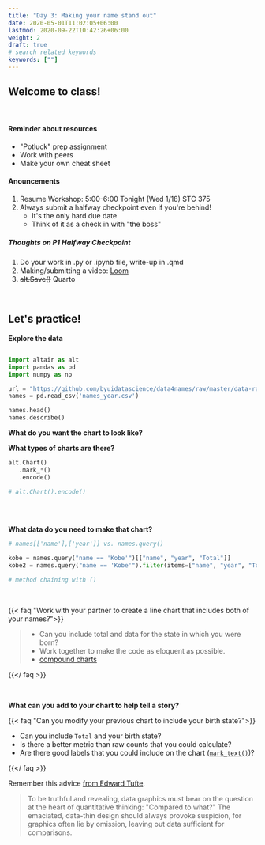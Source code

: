 ```yaml
---
title: "Day 3: Making your name stand out"
date: 2020-05-01T11:02:05+06:00
lastmod: 2020-09-22T10:42:26+06:00
weight: 2
draft: true
# search related keywords
keywords: [""]
---
```


## Welcome to class!

<br>

#### Reminder about resources

- "Potluck" prep assignment
- Work with peers
- Make your own cheat sheet

#### Anouncements

1. Resume Workshop:  5:00-6:00 Tonight (Wed 1/18) STC 375
2. Always submit a halfway checkpoint even if you're behind!
    * It's the only hard due date
    * Think of it as a check in with "the boss"

##### Thoughts on P1 Halfway Checkpoint

1. Do your work in .py or .ipynb file, write-up in .qmd
2. Making/submitting a video:  [Loom](https://www.loom.com/)
3. ~~alt.Save()~~ Quarto


<br>

## Let's practice!

**Explore the data**

```python

import altair as alt
import pandas as pd
import numpy as np

url = "https://github.com/byuidatascience/data4names/raw/master/data-raw/names_year/names_year.csv"
names = pd.read_csv('names_year.csv')

names.head()
names.describe()

```

**What do you want the chart to look like?**

**What types of charts are there?**

```python
alt.Chart()
   .mark_*()
   .encode()

# alt.Chart().encode()
   
```

<br>

**What data do you need to make that chart?**

```python
# names[['name'],['year']] vs. names.query()

kobe = names.query("name == 'Kobe'")[["name", "year", "Total"]]
kobe2 = names.query("name == 'Kobe'").filter(items=["name", "year", "Total"])

# method chaining with ()

```


<br>

{{< faq "Work with your partner to create a line chart that includes both of your names?">}}

> - Can you include total and data for the state in which you were born?
> - Work together to make the code as eloquent as possible.
> - [compound charts](https://altair-viz.github.io/user_guide/compound_charts.html)

{{</ faq >}}


<br>

**What can you add to your chart to help tell a story?**

{{< faq "Can you modify your previous chart to include your birth state?">}}

- Can you include `Total` and your birth state?
- Is there a better metric than raw counts that you could calculate?
- Are there good labels that you could include on the chart ([`mark_text()`](https://altair-viz.github.io/gallery/bar_chart_with_labels.html#gallery-bar-chart-with-labels))?

{{</ faq >}}

Remember this advice [from Edward Tufte](https://medium.com/@AnyChart/advices-by-edward-tufte-importance-of-context-for-charts-819396300255).

> To be truthful and revealing, data graphics must bear on the question at the heart of quantitative thinking: "Compared to what?" The emaciated, data-thin design should always provoke suspicion, for graphics often lie by omission, leaving out data sufficient for comparisons.


<!--------------------
{{< faq "What are some charts types we could use to answer this question?">}}

__There is a clear first choice, but I think there are a few other choices that could provide insight.__

> - [Visualization Catalog](https://datavizcatalogue.com/)
> - [Altair Example Gallery](https://altair-viz.github.io/gallery/index.html)

<iframe src="http://ipadstopwatch.com/timer-fullscreen.html" frameborder="0" scrolling="no" width="425" height="340"></iframe>


{{</ faq >}}


{{< faq "Use the `query()` method and `filter()` method to get your name and years in the rows with and include the `name`, `year`, and `Total` columns">}}

1. filter the data down to your names (`query`)
2. select the pertinent columns (`filter()`)
3. Create a new data object for your name. 

{{</ faq >}}

{{< faq "Create a line chart with your name.">}}

```python
base = (alt.Chart()
    .encode(
        x = alt.X(''),
        y = alt.Y('')
    )
    .mark_line()
)
```

{{</ faq >}}


{{< faq "Create a new DataFrame with your birthday information in the row">}}

Create a `DataFrame` with `x`, `y`, and `label` as columns. [How to create a dataframe.](https://pandas.pydata.org/pandas-docs/stable/reference/api/pandas.DataFrame.html)

{{</ faq >}}


{{< faq "Add the vertical rule mark to show your birthday">}}

These references can help:

- [Using layered charts](https://altair-viz.github.io/user_guide/compound_charts.html)
- [Altair Marks](https://altair-viz.github.io/user_guide/marks.html)
- [Add a horizontal line to an existent chart](https://github.com/altair-viz/altair/issues/2059)

{{</ faq >}}


{{< faq "Work with your partner to create a line chart that includes both of your names?">}}

> - Can you include total and data for the state in which you were born?
> - Work together to make the code as eloquent as possible.

{{</ faq >}}


{{< faq "Can you modify your previous chart to include your birth state?">}}

- Can you include `Total` and your birth state?
- Is there a better metric than raw counts that you could calculate?
- Are there good labels that you could include on the chart ([`mark_text()`](https://altair-viz.github.io/gallery/bar_chart_with_labels.html#gallery-bar-chart-with-labels))?

{{</ faq >}}


{{< faq "Now come up with a different chart than a line chart">}}

Just use your state count or the `Total` count for your name.

{{</ faq >}}
--------------------------------->

<br>
